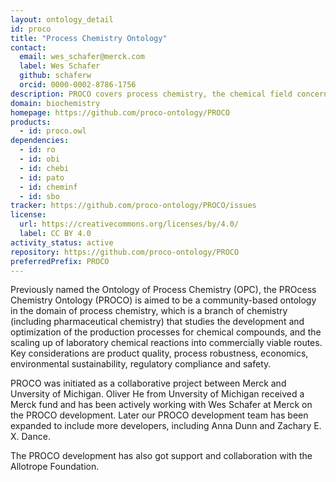 ```yaml
---
layout: ontology_detail
id: proco
title: "Process Chemistry Ontology"
contact:
  email: wes_schafer@merck.com
  label: Wes Schafer
  github: schaferw
  orcid: 0000-0002-8786-1756
description: PROCO covers process chemistry, the chemical field concerned with scaling up laboratory syntheses to commercially viable processes.
domain: biochemistry
homepage: https://github.com/proco-ontology/PROCO
products:
  - id: proco.owl
dependencies:
  - id: ro
  - id: obi
  - id: chebi
  - id: pato
  - id: cheminf
  - id: sbo
tracker: https://github.com/proco-ontology/PROCO/issues
license:
  url: https://creativecommons.org/licenses/by/4.0/
  label: CC BY 4.0
activity_status: active
repository: https://github.com/proco-ontology/PROCO
preferredPrefix: PROCO
---
```


Previously named the Ontology of Process Chemistry (OPC), the PROcess Chemistry Ontology (PROCO) is aimed to be a community-based ontology in the domain of process chemistry, which is a branch of chemistry (including pharmaceutical chemistry) that studies the development and optimization of the production processes for chemical compounds, and the scaling up of laboratory chemical reactions into commercially viable routes. Key considerations are product quality, process robustness, economics, environmental sustainability, regulatory compliance and safety.

PROCO was initiated as a collaborative project between Merck and Unversity of Michigan. Oliver He from Unversity of Michigan received a Merck fund and has been actively working with Wes Schafer at Merck on the PROCO development. Later our PROCO development team has been expanded to include more developers, including Anna Dunn and Zachary E. X. Dance.

The PROCO development has also got support and collaboration with the Allotrope Foundation.

